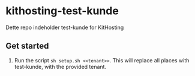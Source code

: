 # kithosting-test-kunde
Dette repo indeholder test-kunde for KitHosting

## Get started
1. Run the script `sh setup.sh <<tenant>>`. This will replace all places with test-kunde, with the provided tenant.
